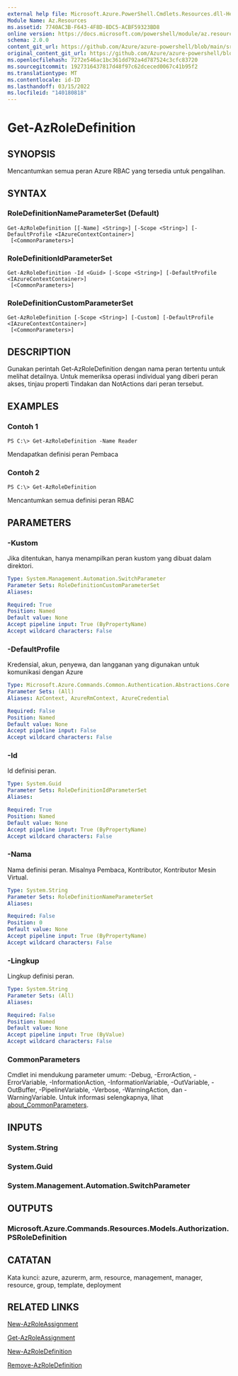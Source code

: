 ```yaml
---
external help file: Microsoft.Azure.PowerShell.Cmdlets.Resources.dll-Help.xml
Module Name: Az.Resources
ms.assetid: 7740AC3B-F643-4F8D-8DC5-ACBF59323BD8
online version: https://docs.microsoft.com/powershell/module/az.resources/get-azroledefinition
schema: 2.0.0
content_git_url: https://github.com/Azure/azure-powershell/blob/main/src/Resources/Resources/help/Get-AzRoleDefinition.md
original_content_git_url: https://github.com/Azure/azure-powershell/blob/main/src/Resources/Resources/help/Get-AzRoleDefinition.md
ms.openlocfilehash: 7272e546ac1bc361dd792a4d787524c3cfc83720
ms.sourcegitcommit: 1927316437817d48f97c62dceced0067c41b95f2
ms.translationtype: MT
ms.contentlocale: id-ID
ms.lasthandoff: 03/15/2022
ms.locfileid: "140180818"
---
```

# Get-AzRoleDefinition

## SYNOPSIS
Mencantumkan semua peran Azure RBAC yang tersedia untuk pengalihan.

## SYNTAX

### RoleDefinitionNameParameterSet (Default)
```
Get-AzRoleDefinition [[-Name] <String>] [-Scope <String>] [-DefaultProfile <IAzureContextContainer>]
 [<CommonParameters>]
```

### RoleDefinitionIdParameterSet
```
Get-AzRoleDefinition -Id <Guid> [-Scope <String>] [-DefaultProfile <IAzureContextContainer>]
 [<CommonParameters>]
```

### RoleDefinitionCustomParameterSet
```
Get-AzRoleDefinition [-Scope <String>] [-Custom] [-DefaultProfile <IAzureContextContainer>]
 [<CommonParameters>]
```

## DESCRIPTION
Gunakan perintah Get-AzRoleDefinition dengan nama peran tertentu untuk melihat detailnya.
Untuk memeriksa operasi individual yang diberi peran akses, tinjau properti Tindakan dan NotActions dari peran tersebut.

## EXAMPLES

### Contoh 1
```
PS C:\> Get-AzRoleDefinition -Name Reader
```

Mendapatkan definisi peran Pembaca

### Contoh 2
```
PS C:\> Get-AzRoleDefinition
```

Mencantumkan semua definisi peran RBAC

## PARAMETERS

### -Kustom
Jika ditentukan, hanya menampilkan peran kustom yang dibuat dalam direktori.

```yaml
Type: System.Management.Automation.SwitchParameter
Parameter Sets: RoleDefinitionCustomParameterSet
Aliases:

Required: True
Position: Named
Default value: None
Accept pipeline input: True (ByPropertyName)
Accept wildcard characters: False
```

### -DefaultProfile
Kredensial, akun, penyewa, dan langganan yang digunakan untuk komunikasi dengan Azure

```yaml
Type: Microsoft.Azure.Commands.Common.Authentication.Abstractions.Core.IAzureContextContainer
Parameter Sets: (All)
Aliases: AzContext, AzureRmContext, AzureCredential

Required: False
Position: Named
Default value: None
Accept pipeline input: False
Accept wildcard characters: False
```

### -Id
Id definisi peran.

```yaml
Type: System.Guid
Parameter Sets: RoleDefinitionIdParameterSet
Aliases:

Required: True
Position: Named
Default value: None
Accept pipeline input: True (ByPropertyName)
Accept wildcard characters: False
```

### -Nama
Nama definisi peran.
Misalnya Pembaca, Kontributor, Kontributor Mesin Virtual.

```yaml
Type: System.String
Parameter Sets: RoleDefinitionNameParameterSet
Aliases:

Required: False
Position: 0
Default value: None
Accept pipeline input: True (ByPropertyName)
Accept wildcard characters: False
```

### -Lingkup
Lingkup definisi peran.

```yaml
Type: System.String
Parameter Sets: (All)
Aliases:

Required: False
Position: Named
Default value: None
Accept pipeline input: True (ByValue)
Accept wildcard characters: False
```

### CommonParameters
Cmdlet ini mendukung parameter umum: -Debug, -ErrorAction, -ErrorVariable, -InformationAction, -InformationVariable, -OutVariable, -OutBuffer, -PipelineVariable, -Verbose, -WarningAction, dan -WarningVariable. Untuk informasi selengkapnya, lihat [about_CommonParameters](http://go.microsoft.com/fwlink/?LinkID=113216).

## INPUTS

### System.String

### System.Guid

### System.Management.Automation.SwitchParameter

## OUTPUTS

### Microsoft.Azure.Commands.Resources.Models.Authorization.PSRoleDefinition

## CATATAN
Kata kunci: azure, azurerm, arm, resource, management, manager, resource, group, template, deployment

## RELATED LINKS

[New-AzRoleAssignment](./New-AzRoleAssignment.md)

[Get-AzRoleAssignment](./Get-AzRoleAssignment.md)

[New-AzRoleDefinition](./New-AzRoleDefinition.md)

[Remove-AzRoleDefinition](./Remove-AzRoleDefinition.md)


